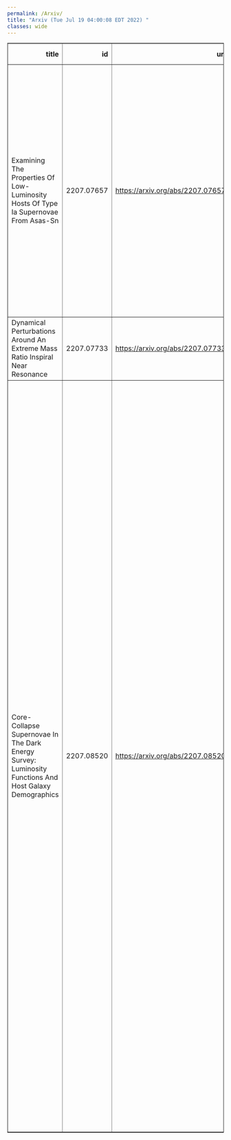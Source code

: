 ```yaml
---
permalink: /Arxiv/
title: "Arxiv (Tue Jul 19 04:00:08 EDT 2022) "
classes: wide
---
```

<table border="1" class="dataframe">
  <thead>
    <tr style="text-align: right;">
      <th>title</th>
      <th>id</th>
      <th>url</th>
      <th>authors</th>
      <th>Local Authors</th>
    </tr>
  </thead>
  <tbody>
    <tr>
      <td>Examining The Properties Of Low-Luminosity Hosts Of Type Ia Supernovae   From Asas-Sn</td>
      <td>2207.07657</td>
      <td><a href="https://arxiv.org/abs/2207.07657" target="_blank">https://arxiv.org/abs/2207.07657</a></td>
      <td>Thomas W. -S. Holoien, Vera L. Berger, Jason T. Hinkle, L. Galbany, Allison L. Strom, Patrick J. Vallely, Joseph P. Anderson, Konstantina Boutsia, K. D. French, Christopher S. Kochanek, Hanindyo Kuncarayakti, Joseph D. Lyman, Nidia Morrell, Jose L. Prieto, Sebastián F. Sánchez, K. Z. Stanek, Gregory L. Walth</td>
      <td>Christopher Kochanek, Kris Stanek, Krzysztof Stanek, Patrick Vallely</td>
    </tr>
    <tr>
      <td>Dynamical Perturbations Around An Extreme Mass Ratio Inspiral Near   Resonance</td>
      <td>2207.07733</td>
      <td><a href="https://arxiv.org/abs/2207.07733" target="_blank">https://arxiv.org/abs/2207.07733</a></td>
      <td>Makana Silva, Christopher Hirata</td>
      <td>Makana Silva</td>
    </tr>
    <tr>
      <td>Core-Collapse Supernovae In The Dark Energy Survey: Luminosity Functions   And Host Galaxy Demographics</td>
      <td>2207.08520</td>
      <td><a href="https://arxiv.org/abs/2207.08520" target="_blank">https://arxiv.org/abs/2207.08520</a></td>
      <td>M. Grayling, C. P. Gutiérrez, M. Sullivan, P. Wiseman, M. Vincenzi, L. Galbany, A. Möller, D. Brout, T. M. Davis, C. Frohmaier, O. Graur, L. Kelsey, C. Lidman, B. Popovic, M. Smith, M. Toy, B. E. Tucker, Z. Zontou, T. M. C. Abbott, M. Aguena, S. Allam, F. Andrade-Oliveira, J. Annis, J. Asorey, D. Bacon, E. Bertin, S. Bocquet, D. Brooks, A. Carnero Rosell, D. Carollo, M. Carrasco Kind, J. Carretero, M. Costanzi, L. N. Da Costa, M. E. S. Pereira, J. De Vicente, S. Desai, H. T. Diehl, P. Doel, S. Everett, I. Ferrero, D. Friedel, J. Frieman, J. García-Bellido, M. Gatti, D. Gruen, J. Gschwend, G. Gutierrez, S. R. Hinton, D. L. Hollowood, K. Honscheid, D. J. James, K. Kuehn, N. Kuropatkin, G. F. Lewis, U. Malik, M. March, F. Menanteau, R. Miquel, R. Morgan, R. L. C. Ogando, A. Palmese, F. Paz-Chinchón, A. Pieres, A. A. Plazas Malagón, M. Rodriguez-Monroy, A. K. Romer, A. Roodman, E. Sanchez, V. Scarpine, I. Sevilla-Noarbe, E. Suchyta, G. Tarle, C. To, D. L. Tucker, T. N. Varga</td>
      <td>Chun-Hao To, Klaus Honscheid, Michael Rizzo Smith</td>
    </tr>
  </tbody>
</table>